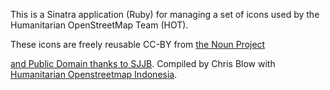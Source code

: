 
This is a Sinatra application (Ruby) for managing a set of icons used by the Humanitarian OpenStreetMap Team (HOT).

These icons are freely reusable CC-BY from <a href="http://thenounproject.com/">the Noun Project</p> and Public Domain thanks to <a href="http://www.sjjb.co.uk/mapicons/">SJJB</a>. Compiled by Chris Blow with <a href="http://wiki.openstreetmap.org/wiki/Humanitarian_OSM_Team">Humanitarian Openstreetmap Indonesia</a>.